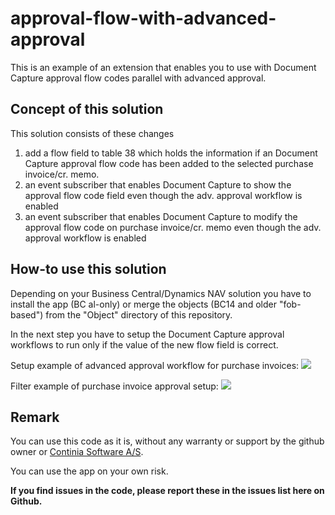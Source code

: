 # approval-flow-with-advanced-approval
This is an example of an extension that enables you to use with Document Capture approval flow codes parallel with advanced approval.

## Concept of this solution ## 
This solution consists of these changes
1. add a flow field to table 38 which holds the information if an Document Capture approval flow code has been added to the selected purchase invoice/cr. memo.
2. an event subscriber that enables Document Capture to show the approval flow code field even though the adv. approval workflow is enabled
3. an event subscriber that enables Document Capture to modify the approval flow code on purchase invoice/cr. memo even though the adv. approval workflow is enabled

## How-to use this solution ##
Depending on your Business Central/Dynamics NAV solution you have to install the app (BC al-only) or merge the objects (BC14 and older "fob-based") from the "Object" directory of this repository.

In the next step you have to setup the Document Capture approval workflows to run only if the value of the new flow field is correct.

Setup example of advanced approval workflow for purchase invoices:
![](https://github.com/document-capture/approval-flow-with-advanced-approval/blob/main/Documentation/Edit_-_Workflow_-_DC-PIAW-01_%E2%88%99_Advanced_approval.png)

Filter example of purchase invoice approval setup:
![](https://github.com/document-capture/approval-flow-with-advanced-approval/blob/main/Documentation/Edit_-_Workflow_-_DC-PIW-01_%E2%88%99_Approval_workflow.png)


## Remark ##
You can use this code as it is, without any warranty or support by the github owner or [Continia Software A/S](https://www.continia.com "Continia Software"). 

You can use the app on your own risk. 

**If you find issues in the code, please report these in the issues list here on Github.**
